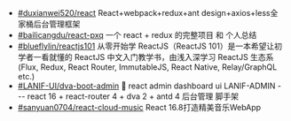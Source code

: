 - [#duxianwei520/react](https://github.com/duxianwei520/react)
	React+webpack+redux+ant design+axios+less全家桶后台管理框架
- [#bailicangdu/react-pxq](https://github.com/bailicangdu/react-pxq) 
	一个 react + redux 的完整项目 和 个人总结
-  [#blueflylin/reactjs101](https://github.com/blueflylin/reactjs101) 
	从零开始学 ReactJS（ReactJS 101）是一本希望让初学者一看就懂的 ReactJS 中文入门教学书，由浅入深学习 ReactJS 生态系 (Flux, Redux, React Router, ImmutableJS, React Native, Relay/GraphQL etc.)
- [#LANIF-UI/dva-boot-admin](https://github.com/LANIF-UI/dva-boot-admin)
	🍰 react admin dashboard ui LANIF-ADMIN --- react 16 + react-router 4 + dva 2 + antd 4 后台管理 脚手架
- [#sanyuan0704/react-cloud-music](https://github.com/sanyuan0704/react-cloud-music)
	React 16.8打造精美音乐WebApp
